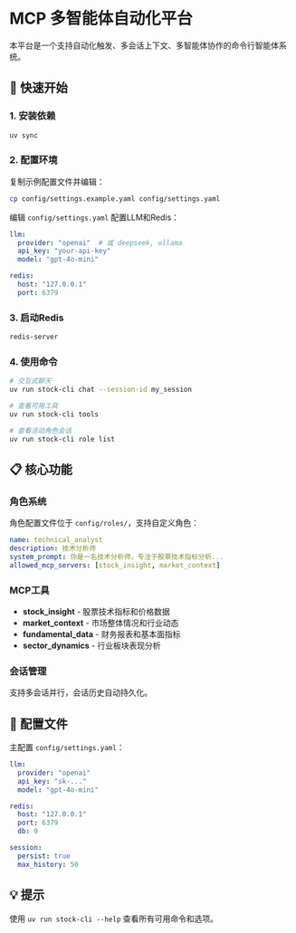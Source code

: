 
# MCP 多智能体自动化平台

本平台是一个支持自动化触发、多会话上下文、多智能体协作的命令行智能体系统。

## 🚀 快速开始

### 1. 安装依赖
```bash
uv sync
```

### 2. 配置环境
复制示例配置文件并编辑：
```bash
cp config/settings.example.yaml config/settings.yaml
```

编辑 `config/settings.yaml` 配置LLM和Redis：
```yaml
llm:
  provider: "openai"  # 或 deepseek, ollama
  api_key: "your-api-key"
  model: "gpt-4o-mini"

redis:
  host: "127.0.0.1"
  port: 6379
```

### 3. 启动Redis
```bash
redis-server
```

### 4. 使用命令
```bash
# 交互式聊天
uv run stock-cli chat --session-id my_session

# 查看可用工具
uv run stock-cli tools

# 查看活动角色会话
uv run stock-cli role list
```

## 📋 核心功能

### 角色系统
角色配置文件位于 `config/roles/`，支持自定义角色：
```yaml
name: technical_analyst
description: 技术分析师
system_prompt: 你是一名技术分析师，专注于股票技术指标分析...
allowed_mcp_servers: [stock_insight, market_context]
```

### MCP工具
- **stock_insight** - 股票技术指标和价格数据
- **market_context** - 市场整体情况和行业动态
- **fundamental_data** - 财务报表和基本面指标
- **sector_dynamics** - 行业板块表现分析

### 会话管理
支持多会话并行，会话历史自动持久化。

## 🔧 配置文件

主配置 `config/settings.yaml`：
```yaml
llm:
  provider: "openai"
  api_key: "sk-..."
  model: "gpt-4o-mini"

redis:
  host: "127.0.0.1"
  port: 6379
  db: 0

session:
  persist: true
  max_history: 50
```

## 💡 提示
使用 `uv run stock-cli --help` 查看所有可用命令和选项。
